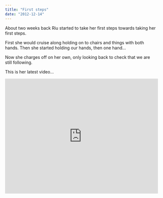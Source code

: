 ```yaml
---
title: "First steps"
date: "2012-12-14"
---
```


About two weeks back Riu started to take her first steps towards taking her first steps.

First she would cruise along holding on to chairs and things with both hands. Then she started holding our hands, then one hand…

Now she charges off on her own, only looking back to check that we are still following.

This is her latest video…

<div style="padding:75% 0 0 0;position:relative;"><iframe src="https://player.vimeo.com/video/55552864?title=0&amp;byline=0&amp;portrait=0&amp;badge=0&amp;autopause=0&amp;player_id=0&amp;app_id=58479" frameborder="0" allow="autoplay; fullscreen; picture-in-picture; clipboard-write" style="position:absolute;top:0;left:0;width:100%;height:100%;" title="Riu Goes For A Walk"></iframe></div><script src="https://player.vimeo.com/api/player.js"></script>
